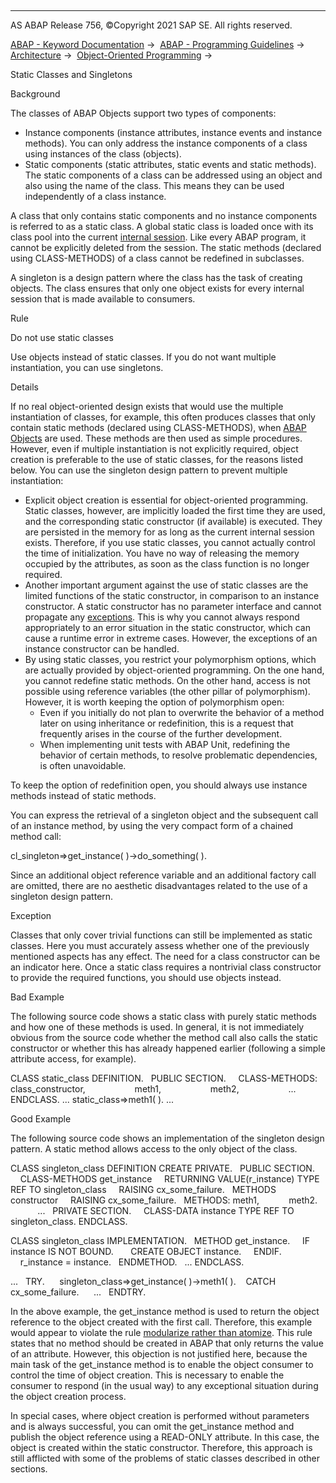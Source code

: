   

* * *

AS ABAP Release 756, ©Copyright 2021 SAP SE. All rights reserved.

[ABAP - Keyword Documentation](https://help.sap.com/doc/abapdocu_756_index_htm/7.56/en-US/abenabap.htm) →  [ABAP - Programming Guidelines](https://help.sap.com/doc/abapdocu_756_index_htm/7.56/en-US/abenabap_pgl.htm) →  [Architecture](https://help.sap.com/doc/abapdocu_756_index_htm/7.56/en-US/abenarchitecture_gdl.htm) →  [Object-Oriented Programming](https://help.sap.com/doc/abapdocu_756_index_htm/7.56/en-US/abenobj_oriented_gdl.htm) → 

Static Classes and Singletons

Background

The classes of ABAP Objects support two types of components:

-   Instance components (instance attributes, instance events and instance methods). You can only address the instance components of a class using instances of the class (objects).
-   Static components (static attributes, static events and static methods). The static components of a class can be addressed using an object and also using the name of the class. This means they can be used independently of a class instance.

A class that only contains static components and no instance components is referred to as a static class. A global static class is loaded once with its class pool into the current [internal session](https://help.sap.com/doc/abapdocu_756_index_htm/7.56/en-US/abeninternal_session_glosry.htm "Glossary Entry"). Like every ABAP program, it cannot be explicitly deleted from the session. The static methods (declared using CLASS-METHODS) of a class cannot be redefined in subclasses.

A singleton is a design pattern where the class has the task of creating objects. The class ensures that only one object exists for every internal session that is made available to consumers.

Rule

Do not use static classes

Use objects instead of static classes. If you do not want multiple instantiation, you can use singletons.

Details

If no real object-oriented design exists that would use the multiple instantiation of classes, for example, this often produces classes that only contain static methods (declared using CLASS-METHODS), when [ABAP Objects](https://help.sap.com/doc/abapdocu_756_index_htm/7.56/en-US/abenabap_obj_progr_model_guidl.htm "Guideline") are used. These methods are then used as simple procedures. However, even if multiple instantiation is not explicitly required, object creation is preferable to the use of static classes, for the reasons listed below. You can use the singleton design pattern to prevent multiple instantiation:

-   Explicit object creation is essential for object-oriented programming. Static classes, however, are implicitly loaded the first time they are used, and the corresponding static constructor (if available) is executed. They are persisted in the memory for as long as the current internal session exists. Therefore, if you use static classes, you cannot actually control the time of initialization. You have no way of releasing the memory occupied by the attributes, as soon as the class function is no longer required.
-   Another important argument against the use of static classes are the limited functions of the static constructor, in comparison to an instance constructor. A static constructor has no parameter interface and cannot propagate any [exceptions](https://help.sap.com/doc/abapdocu_756_index_htm/7.56/en-US/abenerror_handling_gdl.htm). This is why you cannot always respond appropriately to an error situation in the static constructor, which can cause a runtime error in extreme cases. However, the exceptions of an instance constructor can be handled.
-   By using static classes, you restrict your polymorphism options, which are actually provided by object-oriented programming. On the one hand, you cannot redefine static methods. On the other hand, access is not possible using reference variables (the other pillar of polymorphism). However, it is worth keeping the option of polymorphism open:
    -   Even if you initially do not plan to overwrite the behavior of a method later on using inheritance or redefinition, this is a request that frequently arises in the course of the further development.
    -   When implementing unit tests with ABAP Unit, redefining the behavior of certain methods, to resolve problematic dependencies, is often unavoidable.

To keep the option of redefinition open, you should always use instance methods instead of static methods.

You can express the retrieval of a singleton object and the subsequent call of an instance method, by using the very compact form of a chained method call:

cl\_singleton=>get\_instance( )->do\_something( ).

Since an additional object reference variable and an additional factory call are omitted, there are no aesthetic disadvantages related to the use of a singleton design pattern.

Exception

Classes that only cover trivial functions can still be implemented as static classes. Here you must accurately assess whether one of the previously mentioned aspects has any effect. The need for a class constructor can be an indicator here. Once a static class requires a nontrivial class constructor to provide the required functions, you should use objects instead.

Bad Example

The following source code shows a static class with purely static methods and how one of these methods is used. In general, it is not immediately obvious from the source code whether the method call also calls the static constructor or whether this has already happened earlier (following a simple attribute access, for example).

CLASS static\_class DEFINITION.
  PUBLIC SECTION.
    CLASS-METHODS: class\_constructor,
                   meth1,
                   meth2,
                   ...
ENDCLASS.
...
static\_class=>meth1( ).
...

Good Example

The following source code shows an implementation of the singleton design pattern. A static method allows access to the only object of the class.

CLASS singleton\_class DEFINITION CREATE PRIVATE.
  PUBLIC SECTION.
    CLASS-METHODS get\_instance
    RETURNING VALUE(r\_instance) TYPE REF TO singleton\_class
    RAISING cx\_some\_failure.
  METHODS constructor
    RAISING cx\_some\_failure.
  METHODS: meth1,
           meth2.
           ...
  PRIVATE SECTION.
    CLASS-DATA instance TYPE REF TO singleton\_class.
ENDCLASS.

CLASS singleton\_class IMPLEMENTATION.
  METHOD get\_instance.
    IF instance IS NOT BOUND.
      CREATE OBJECT instance.
    ENDIF.
    r\_instance = instance.
  ENDMETHOD.
  ...
ENDCLASS.

...
  TRY.
     singleton\_class=>get\_instance( )->meth1( ).
   CATCH cx\_some\_failure.
     ...
  ENDTRY.

In the above example, the get\_instance method is used to return the object reference to the object created with the first call. Therefore, this example would appear to violate the rule [modularize rather than atomize](https://help.sap.com/doc/abapdocu_756_index_htm/7.56/en-US/abenmodularization_guidl.htm "Guideline"). This rule states that no method should be created in ABAP that only returns the value of an attribute. However, this objection is not justified here, because the main task of the get\_instance method is to enable the object consumer to control the time of object creation. This is necessary to enable the consumer to respond (in the usual way) to any exceptional situation during the object creation process.

In special cases, where object creation is performed without parameters and is always successful, you can omit the get\_instance method and publish the object reference using a READ-ONLY attribute. In this case, the object is created within the static constructor. Therefore, this approach is still afflicted with some of the problems of static classes described in other sections.